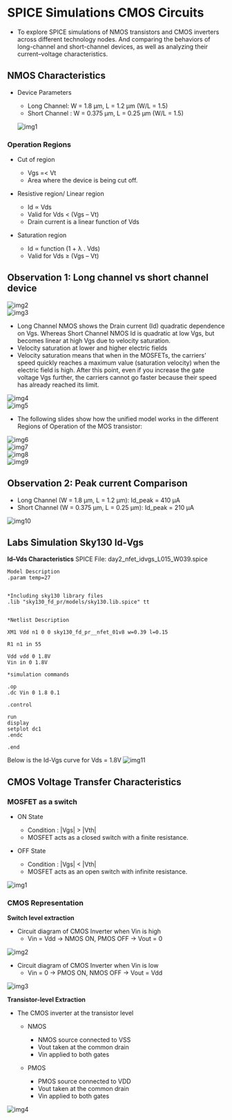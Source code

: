 # SPICE Simulations CMOS Circuits
* To explore SPICE simulations of NMOS transistors and CMOS inverters across different technology nodes. And comparing the behaviors of long-channel and short-channel devices, as well as analyzing their current–voltage characteristics.

## NMOS Characteristics
* Device Parameters
  * Long Channel: W = 1.8 μm, L = 1.2 μm (W/L = 1.5)
  * Short Channel : W = 0.375 μm, L = 0.25 μm (W/L = 1.5)  

  ![img1](https://github.com/Dhruvid98/SFAL-VSD-SoC-Design/blob/main/Day%2015/Images/Observations/img1.png)

### Operation Regions

* Cut of region
  * Vgs =< Vt
  * Area where the device is being cut off.

* Resistive region/ Linear region
    * Id ∝ Vds
    * Valid for Vds < (Vgs – Vt)
    * Drain current is a linear function of Vds

* Saturation region
    * Id ∝ function (1 + λ . Vds)
    * Valid for Vds ≥ (Vgs – Vt)


 ## Observation 1: Long channel vs short channel device
![img2](https://github.com/Dhruvid98/SFAL-VSD-SoC-Design/blob/main/Day%2015/Images/Observations/img2.png)  
![img3](https://github.com/Dhruvid98/SFAL-VSD-SoC-Design/blob/main/Day%2015/Images/Observations/img3.png)  

* Long Channel NMOS shows the Drain current (Id) quadratic dependence on Vgs. Whereas Short Channel NMOS Id is quadratic at low Vgs, but becomes linear at high Vgs due to velocity saturation.
* Velocity saturation at lower and higher electric fields
 * Velocity saturation means that when in the MOSFETs, the carriers’ speed quickly reaches a maximum value (saturation velocity) when the electric field is high. After this point, even if you increase the gate voltage Vgs further, the carriers cannot go faster because their speed has already reached its limit.
 
![img4](https://github.com/Dhruvid98/SFAL-VSD-SoC-Design/blob/main/Day%2015/Images/Observations/img4.png)  
![img5](https://github.com/Dhruvid98/SFAL-VSD-SoC-Design/blob/main/Day%2015/Images/Observations/img5.png)

* The following slides show how the unified model works in the different Regions of Operation of the MOS transistor: 

![img6](https://github.com/Dhruvid98/SFAL-VSD-SoC-Design/blob/main/Day%2015/Images/Observations/img6.png)  
![img7](https://github.com/Dhruvid98/SFAL-VSD-SoC-Design/blob/main/Day%2015/Images/Observations/img7.png)  
![img8](https://github.com/Dhruvid98/SFAL-VSD-SoC-Design/blob/main/Day%2015/Images/Observations/img8.png)  
![img9](https://github.com/Dhruvid98/SFAL-VSD-SoC-Design/blob/main/Day%2015/Images/Observations/img9.png)  

## Observation 2: Peak current Comparison
* Long Channel (W = 1.8 μm, L = 1.2 μm): Id_peak = 410 μA
* Short Channel (W = 0.375 μm, L = 0.25 μm): Id_peak = 210 μA

![img10](https://github.com/Dhruvid98/SFAL-VSD-SoC-Design/blob/main/Day%2015/Images/Observations/img10.png)  

## Labs Simulation Sky130 Id-Vgs 
**Id–Vds Characteristics**
SPICE File: day2_nfet_idvgs_L015_W039.spice
```
Model Description
.param temp=27


*Including sky130 library files
.lib "sky130_fd_pr/models/sky130.lib.spice" tt


*Netlist Description

XM1 Vdd n1 0 0 sky130_fd_pr__nfet_01v8 w=0.39 l=0.15

R1 n1 in 55

Vdd vdd 0 1.8V
Vin in 0 1.8V

*simulation commands

.op
.dc Vin 0 1.8 0.1

.control

run
display
setplot dc1
.endc

.end

```
Below is the Id-Vgs curve for Vds = 1.8V
![img11](https://github.com/Dhruvid98/SFAL-VSD-SoC-Design/blob/main/Day%2015/Images/Observations/img11.png)

## CMOS Voltage Transfer Characteristics

### MOSFET as a switch 

* ON State
  * Condition : |Vgs| > |Vth|
  *  MOSFET acts as a closed switch with a finite resistance.

* OFF State
  * Condition : |Vgs| < |Vth|
  * MOSFET acts as an open switch with infinite resistance.  
  
![img1]()

### CMOS Representation 

**Switch level extraction**  
* Circuit diagram of CMOS Inverter when Vin is high
   * Vin = Vdd → NMOS ON, PMOS OFF → Vout = 0
  
![img2]()

* Circuit diagram of CMOS Inverter when Vin is low
   * Vin = 0 → PMOS ON, NMOS OFF → Vout = Vdd
 
![img3]()

**Transistor-level Extraction** 
* The CMOS inverter at the transistor level 
  - NMOS
    * NMOS source connected to VSS
    * Vout taken at the common drain
    * Vin applied to both gates

  - PMOS
    * PMOS source connected to VDD
    * Vout taken at the common drain
    * Vin applied to both gates

![img4]()


 
  
